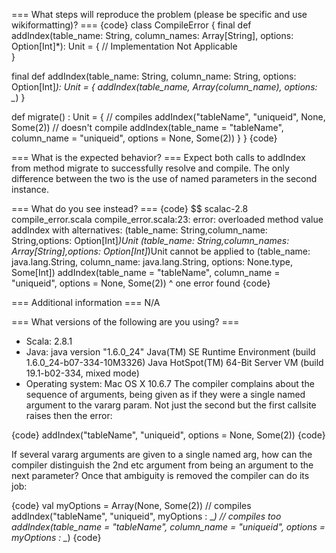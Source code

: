 === What steps will reproduce the problem (please be specific and use wikiformatting)? ===
{code}
class CompileError
{
  final
  def addIndex(table_name: String,
               column_names: Array[String],
               options: Option[Int]*): Unit =
  {
    // Implementation Not Applicable                                                                                                                                                              
  }

  final
  def addIndex(table_name: String,
               column_name: String,
               options: Option[Int]*): Unit =
  {
    addIndex(table_name, Array(column_name), options: _*)
  }

  def migrate() : Unit =
  {
    // compiles
    addIndex("tableName", "uniqueid", None, Some(2))
    // doesn't compile
    addIndex(table_name = "tableName", column_name = "uniqueid", options = None, Some(2))
  }
}
{code} 

=== What is the expected behavior? ===
Expect both calls to addIndex from method migrate to successfully resolve and compile. The only difference between the two is the use of named parameters in the second instance.


=== What do you see instead? ===
{code}
$$ scalac-2.8 compile_error.scala 
compile_error.scala:23: error: overloaded method value addIndex with alternatives:
  (table_name: String,column_name: String,options: Option[Int]*)Unit <and>
  (table_name: String,column_names: Array[String],options: Option[Int]*)Unit
 cannot be applied to (table_name: java.lang.String, column_name: java.lang.String, options: None.type, Some[Int])
	addIndex(table_name = "tableName", column_name = "uniqueid", options = None, Some(2))
        ^
one error found
{code}


=== Additional information ===
N/A

=== What versions of the following are you using? ===
  - Scala: 2.8.1
  - Java: java version "1.6.0_24"
     Java(TM) SE Runtime Environment (build 1.6.0_24-b07-334-10M3326)
     Java HotSpot(TM) 64-Bit Server VM (build 19.1-b02-334, mixed mode)
  - Operating system: Mac OS X 10.6.7
The compiler complains about the sequence of arguments, being given as if they were a single named argument to the vararg param. Not just the second but the first callsite raises then the error: 

{code}
addIndex("tableName", "uniqueid", options = None, Some(2))
{code}


If several vararg arguments are given to a single named arg, how can the compiler distinguish the 2nd etc argument from being an argument to the next parameter? Once that ambiguity is removed the compiler can do its job: 

{code}
    val myOptions = Array(None, Some(2))
    // compiles
    addIndex("tableName", "uniqueid", myOptions : _*)
    // compiles too 
    addIndex(table_name = "tableName", column_name = "uniqueid", options = myOptions : _*)
{code}
